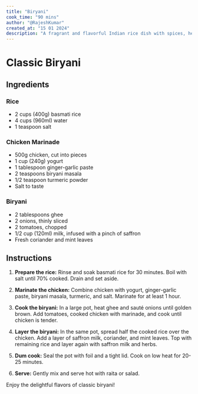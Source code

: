 ```yaml
---
title: "Biryani"
cook_time: "90 mins"
author: "@RajeshKumar"
created_at: "15 01 2024"
description: "A fragrant and flavorful Indian rice dish with spices, herbs, and chicken or vegetables, perfect for festive occasions."
---
```


# Classic Biryani

## Ingredients

### Rice

- 2 cups (400g) basmati rice
- 4 cups (960ml) water
- 1 teaspoon salt

### Chicken Marinade

- 500g chicken, cut into pieces
- 1 cup (240g) yogurt
- 1 tablespoon ginger-garlic paste
- 2 teaspoons biryani masala
- 1/2 teaspoon turmeric powder
- Salt to taste

### Biryani

- 2 tablespoons ghee
- 2 onions, thinly sliced
- 2 tomatoes, chopped
- 1/2 cup (120ml) milk, infused with a pinch of saffron
- Fresh coriander and mint leaves

## Instructions

1. **Prepare the rice:** Rinse and soak basmati rice for 30 minutes. Boil with salt until 70% cooked. Drain and set aside.

2. **Marinate the chicken:** Combine chicken with yogurt, ginger-garlic paste, biryani masala, turmeric, and salt. Marinate for at least 1 hour.

3. **Cook the biryani:** In a large pot, heat ghee and sauté onions until golden brown. Add tomatoes, cooked chicken with marinade, and cook until chicken is tender.

4. **Layer the biryani:** In the same pot, spread half the cooked rice over the chicken. Add a layer of saffron milk, coriander, and mint leaves. Top with remaining rice and layer again with saffron milk and herbs.

5. **Dum cook:** Seal the pot with foil and a tight lid. Cook on low heat for 20-25 minutes.

6. **Serve:** Gently mix and serve hot with raita or salad.

Enjoy the delightful flavors of classic biryani!
